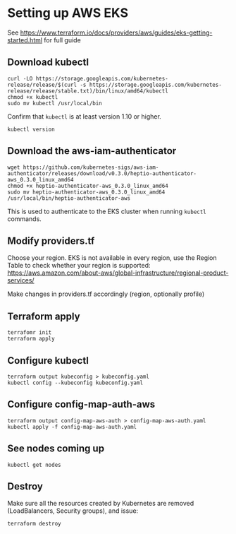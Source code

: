 # Setting up AWS EKS

See https://www.terraform.io/docs/providers/aws/guides/eks-getting-started.html for full guide


## Download kubectl
```
curl -LO https://storage.googleapis.com/kubernetes-release/release/$(curl -s https://storage.googleapis.com/kubernetes-release/release/stable.txt)/bin/linux/amd64/kubectl
chmod +x kubectl
sudo mv kubectl /usr/local/bin
```
Confirm that `kubectl` is at least version 1.10 or higher.
```
kubectl version
```

## Download the aws-iam-authenticator
```
wget https://github.com/kubernetes-sigs/aws-iam-authenticator/releases/download/v0.3.0/heptio-authenticator-aws_0.3.0_linux_amd64
chmod +x heptio-authenticator-aws_0.3.0_linux_amd64
sudo mv heptio-authenticator-aws_0.3.0_linux_amd64 /usr/local/bin/heptio-authenticator-aws
```
This is used to authenticate to the EKS cluster when running `kubectl` commands.

## Modify providers.tf

Choose your region. EKS is not available in every region, use the Region Table to check whether your region is supported: https://aws.amazon.com/about-aws/global-infrastructure/regional-product-services/

Make changes in providers.tf accordingly (region, optionally profile)

## Terraform apply
```
terrafomr init
terraform apply
```

## Configure kubectl
```
terraform output kubeconfig > kubeconfig.yaml
kubectl config --kubeconfig kubeconfig.yaml
```

## Configure config-map-auth-aws
```
terraform output config-map-aws-auth > config-map-aws-auth.yaml
kubectl apply -f config-map-aws-auth.yaml
```

## See nodes coming up
```
kubectl get nodes
```

## Destroy
Make sure all the resources created by Kubernetes are removed (LoadBalancers, Security groups), and issue:
```
terraform destroy
```
